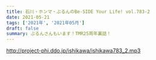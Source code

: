 ```yaml
---
title: 石川・ホンマ・ぶるんのBe-SIDE Your Life! vol.783-2
date: 2021-05-21
tags: ['2021年', '2021年05月']
draft: false
summary: ぶるんさんもいます！TMR25周年裏話！
---
```


http://project-phi.ddo.jp/ishikawa/ishikawa783_2.mp3
